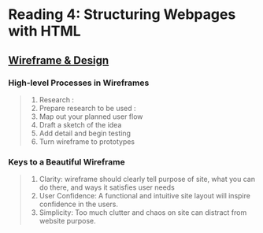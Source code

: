 # Reading 4: Structuring Webpages with HTML

## [Wireframe & Design](https://careerfoundry.com/en/blog/ux-design/how-to-create-your-first-wireframe)

### High-level Processes in Wireframes

> 1. Research :
> 2. Prepare research to be used :
> 3. Map out your planned user flow
> 4. Draft a sketch of the idea
> 5. Add detail and begin testing
> 6. Turn wireframe to prototypes

### Keys to a Beautiful Wireframe

> 1. Clarity: wireframe should clearly tell purpose of site, what you can do there, and ways it satisfies user needs
> 2. User Confidence: A functional and intuitive site layout will inspire confidence in the users. 
> 3. Simplicity: Too much clutter and chaos on site can distract from website purpose.
